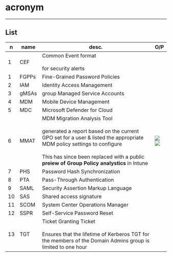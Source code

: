 # acronym

---

## List
|n|name|desc.|O/P|
|-|-------|-----|----|
|1|CEF|Common Event format<br/><br/>for security alerts|
|1|FGPPs|Fine-Grained Password Policies|
|2|IAM|Identity Access Management|
|3|gMSAs|group Managed Service Accounts|
|4|MDM|Mobile Device Management|
|5|MDC|Microsoft Defender for Cloud|
|6|MMAT|MDM Migration Analysis Tool<br/><br/>generated a report based on the current GPO set for a user & listed the appropriate MDM policy settings to configure<br/><br/>This has since been replaced with a public **preiew of Group Policy analystics** in Intune|<img src="https://i.imgur.com/xDeHeT6.png"><img src="https://i.imgur.com/nWOK2iI.png">|
|7|PHS|Password Hash Synchronization|
|8|PTA|Pass-Through Authentication|
|9|SAML|Security Assertion Markup Language|
|10|SAS|Shared access signature|
|11|SCOM|System Center Operations Manager|
|12|SSPR|Self-Service Password Reset|
|13|TGT|Ticket Granting Ticket<br/><br/> Ensures that the lifetime of Kerberos TGT for the members of the Domain Admins group is limited to one hour|
